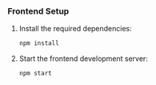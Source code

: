 ### Frontend Setup

1. Install the required dependencies:

    ```sh
    npm install
    ```

2. Start the frontend development server:

    ```sh
    npm start